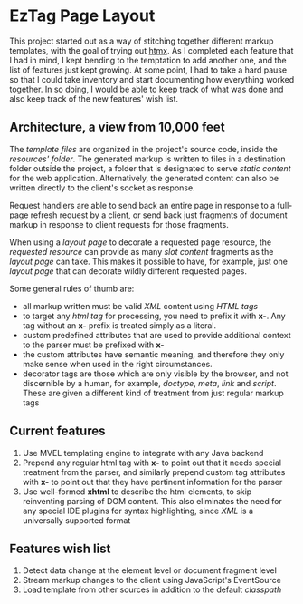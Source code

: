 # EzTag Page Layout

This project started out as a way of stitching together different markup templates, with the goal of trying out [htmx](https://htmx.org/). 
As I completed each feature that I had in mind, I kept bending to the temptation to add another one, and the list of features just kept 
growing. At some point, I had to take a hard pause so that I could take inventory and start documenting how everything worked together. 
In so doing, I would be able to keep track of what was done and also keep track of the new features' wish list.

## Architecture, a view from 10,000 feet

The _template files_ are organized in the project's source code, inside the _resources' folder_. The generated markup is written to files 
in a destination folder outside the project, a folder that is designated to serve _static content_ for the web application. Alternatively,
the generated content can also be written directly to the client's socket as response.

Request handlers are able to send back an entire page in response to a full-page refresh request by a client, or send back just fragments 
of document markup in response to client requests for those fragments.

When using a _layout page_ to decorate a requested page resource, the _requested resource_ can provide as many _slot content_ fragments as the
_layout page_ can take. This makes it possible to have, for example, just one _layout page_ that can decorate wildly different requested pages.

Some general rules of thumb are:
- all markup written must be valid _XML_ content using _HTML tags_
- to target any _html tag_ for processing, you need to prefix it with __x-__. Any tag without an __x-__ prefix is treated simply as a literal.
- custom predefined attributes that are used to provide additional context to the parser must be prefixed with __x-__ 
- the custom attributes have semantic meaning, and therefore they only make sense when used in the right circumstances. 
- decorator tags are those which are only visible by the browser, and not discernible by a human, for example, _doctype_, _meta_, _link_ and _script_. 
These are given a different kind of treatment from just regular markup tags

## Current features

1. Use MVEL templating engine to integrate with any Java backend
2. Prepend any regular html tag with __x-__ to point out that it needs special treatment from the parser, and similarly prepend custom tag attributes with
__x-__ to point out that they have pertinent information for the parser
3. Use well-formed __xhtml__ to describe the html elements, to skip reinventing parsing of DOM content. This also eliminates the need for any special IDE 
plugins for syntax highlighting, since _XML_ is a universally supported format

## Features wish list

1. Detect data change at the element level or document fragment level
2. Stream markup changes to the client using JavaScript's EventSource
3. Load template from other sources in addition to the default _classpath_

